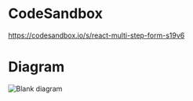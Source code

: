 # CodeSandbox

https://codesandbox.io/s/react-multi-step-form-s19v6


# Diagram

![Blank diagram](https://user-images.githubusercontent.com/41182105/115877928-a5be8e80-a450-11eb-8c19-e68dd69ba674.png)
